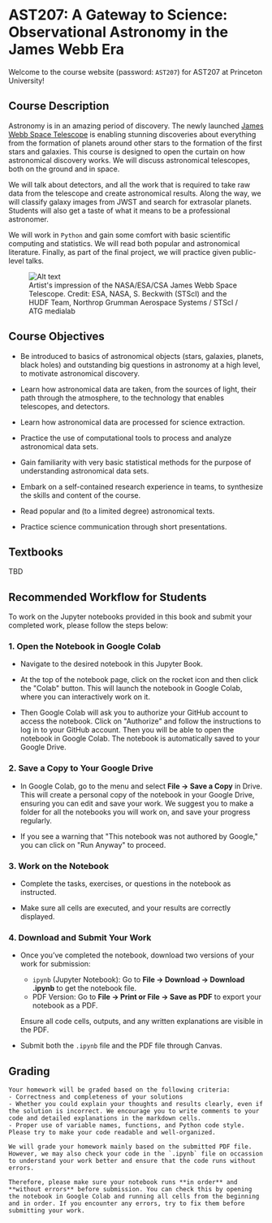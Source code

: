 # AST207: A Gateway to Science: Observational Astronomy in the James Webb Era

Welcome to the course website (password: `AST207`) for AST207 at Princeton University! 

## Course Description

Astronomy is in an amazing period of discovery. The newly launched [James Webb Space Telescope](https://science.nasa.gov/mission/webb/) is enabling stunning discoveries about everything from the formation of planets around other stars to the formation of the first stars and galaxies. This course is designed to open the curtain on how astronomical discovery works. We will discuss astronomical telescopes, both on the ground and in space. 

We will talk about detectors, and all the work that is required to take raw data from the telescope and create astronomical results. Along the way, we will classify galaxy images from JWST and search for extrasolar planets. Students will also get a taste of what it means to be a professional astronomer.

We will work in `Python` and gain some comfort with basic scientific computing and statistics. We will read both popular and astronomical literature. Finally, as part of the final project, we will practice given public-level talks.

<figure>
  <img src="../_static/lecture_specific/jwst_artist.jpg" alt="Alt text">
  <figcaption>Artist's impression of the NASA/ESA/CSA James Webb Space Telescope. Credit: ESA, NASA, S. Beckwith (STScI) and the HUDF Team, Northrop Grumman Aerospace Systems / STScI / ATG medialab</figcaption>
</figure>


## Course Objectives

- Be introduced to basics of astronomical objects (stars, galaxies, planets, black holes) and outstanding big questions in astronomy at a high level, to motivate astronomical discovery.

- Learn how astronomical data are taken, from the sources of light, their path through the atmosphere, to the technology that enables telescopes, and detectors.

- Learn how astronomical data are processed for science extraction.

- Practice the use of computational tools to process and analyze astronomical data sets.

- Gain familiarity with very basic statistical methods for the purpose of understanding astronomical data sets.

- Embark on a self-contained research experience in teams, to synthesize the skills and content of the course.

- Read popular and (to a limited degree) astronomical texts.

- Practice science communication through short presentations.


## Textbooks

TBD


## Recommended Workflow for Students
To work on the Jupyter notebooks provided in this book and submit your completed work, please follow the steps below:

### 1. Open the Notebook in Google Colab
- Navigate to the desired notebook in this Jupyter Book.

- At the top of the notebook page, click on the rocket icon and then click the "Colab" button. This will launch the notebook in Google Colab, where you can interactively work on it. 

- Then Google Colab will ask you to authorize your GitHub account to access the notebook. Click on "Authorize" and follow the instructions to log in to your GitHub account. Then you will be able to open the notebook in Google Colab. The notebook is automatically saved to your Google Drive.

### 2. Save a Copy to Your Google Drive
- In Google Colab, go to the menu and select **File → Save a Copy** in Drive. This will create a personal copy of the notebook in your Google Drive, ensuring you can edit and save your work. We suggest you to make a folder for all the notebooks you will work on, and save your progress regularly.

- If you see a warning that "This notebook was not authored by Google," you can click on "Run Anyway" to proceed.

### 3. Work on the Notebook
- Complete the tasks, exercises, or questions in the notebook as instructed.

- Make sure all cells are executed, and your results are correctly displayed.

### 4. Download and Submit Your Work
- Once you’ve completed the notebook, download two versions of your work for submission:
    - `ipynb` (Jupyter Notebook): Go to **File → Download → Download .ipynb** to get the notebook file.
    - PDF Version: Go to **File → Print or File → Save as PDF** to export your notebook as a PDF.

    Ensure all code cells, outputs, and any written explanations are visible in the PDF.

- Submit both the `.ipynb` file and the PDF file through Canvas.


## Grading

```{note}
Your homework will be graded based on the following criteria:
- Correctness and completeness of your solutions
- Whether you could explain your thoughts and results clearly, even if the solution is incorrect. We encourage you to write comments to your code and detailed explanations in the markdown cells.
- Proper use of variable names, functions, and Python code style. Please try to make your code readable and well-organized.
```

```{important}
We will grade your homework mainly based on the submitted PDF file. However, we may also check your code in the `.ipynb` file on occassion to understand your work better and ensure that the code runs without errors. 

Therefore, please make sure your notebook runs **in order** and **without errors** before submission. You can check this by opening the notebook in Google Colab and running all cells from the beginning and in order. If you encounter any errors, try to fix them before submitting your work.
```


<!-- 
We propose development funds for a new course on Observational Astronomy, designed both for majors and non-majors interested in understanding Astronomical telescopes and data. A draft syllabus is attached at the end of this proposal for context. We currently run a Junior Methods course (Astro 303) that tried to cover observing, statistics, and computational methods. As a result, students are not able to dive into the details of telescopes at different wavelengths, data gathering, or data reduction. We thus intend to create an Observational Methods course that covers observations fully, and then keep statistical and computational methods in Astronomy 303. At the same time, we feel that a course on observing will have wide appeal to students outside of the major, and would be a wonderful venue for learning the basics of scientific computing (python) as well as some associated soft skills, like reading scientific papers. 
```{note}
We will design to course with no Calculus pre-requisite, to be inclusive of students that are less comfortable applying math in scientific settings. We envision that this will be a 200-level course that also counts towards the AST major, and that it would carry the SEN designation for non-science majors.
```
The course will follow the life of a photon from astronomical sources to telescope detectors. In terms of science material, we will cover the physical mechanisms that lead to light at different wavelengths, time and astronomical coordinate systems, the impact of atmosphere, and technical details about telescopes and detectors at different wavelengths. We will cover basic statistics in order to understand data reduction. In parallel, we will cover the basic of python, including input/output, visualization, github, etc. We will work with notebooks that can be easily shared. In terms of assessment, throughout the semester we will work with data at different wavelengths, and then the class will design and execute an observational program, including reducing the data and making measurements. As a final writing project, the students will design an observing program for the James Webb Space Telescope, and we will arrange a mock Telescope Allocation Committee in which they read and rank each others proposals (I have done this part successfully in Astro 303).  -->



